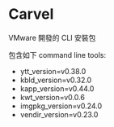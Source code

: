 # Carvel

VMware 開發的 CLI 安裝包

包含如下 command line tools:
* ytt_version=v0.38.0
* kbld_version=v0.32.0
* kapp_version=v0.44.0
* kwt_version=v0.0.6
* imgpkg_version=v0.24.0
* vendir_version=v0.23.0
